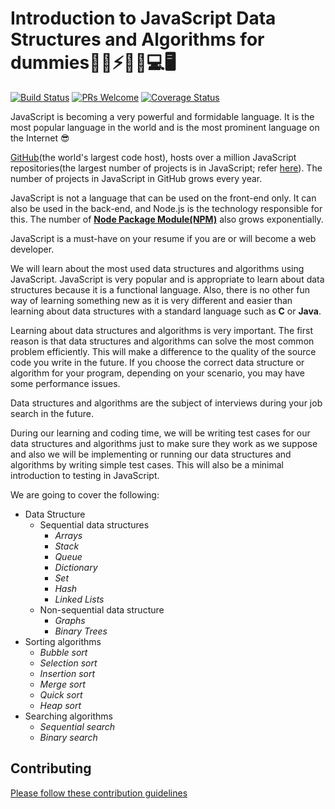 # Introduction to JavaScript Data Structures and Algorithms for dummies🚀💥⚡🎉🎊💻🖥

[![Build Status](https://travis-ci.org/3dw1nM0535/javascript-data-structures-and-algorithms.svg?branch=develop)](https://travis-ci.org/3dw1nM0535/javascript-data-structures-and-algorithms) [![PRs Welcome](https://img.shields.io/badge/PRs-welcome-brightgreen.svg?style=flat-square)](http://makeapullrequest.com) [![Coverage Status](https://coveralls.io/repos/github/3dw1nM0535/javascript-data-structures-and-algorithms/badge.svg?branch=develop)](https://coveralls.io/github/3dw1nM0535/javascript-data-structures-and-algorithms?branch=develop)

JavaScript is becoming a very powerful and formidable language. It is the most popular language in the world and is the most prominent language on the Internet :sunglasses:

[GitHub](https://github.com)(the world's largest code host), hosts over a million JavaScript repositories(the largest number of projects is in JavaScript; refer [here](https://octoverse.github.com/projects)). The number of projects in JavaScript in GitHub grows every year.

JavaScript is not a language that can be used on the front-end only. It can also be used in the back-end, and Node.js is the technology responsible for this. The number of [**Node Package Module(NPM)**](https://www.npmjs.com) also grows exponentially.

JavaScript is a must-have on your resume if you are or will become a web developer.

We will learn about the most used data structures and algorithms using JavaScript. JavaScript is very popular and is appropriate to learn about data structures because it is a functional language. Also, there is no other fun way of learning something new as it is very different and easier than learning about data structures with a standard language such as **C** or **Java**.

Learning about data structures and algorithms is very important. The first reason is that data structures and algorithms can solve the most common problem efficiently. This will make a difference to the quality of the source code you write in the future. If you choose the correct data structure or algorithm for your program, depending on your scenario, you may have some performance issues.

Data structures and algorithms are the subject of interviews during your job search in the future.

During our learning and coding time, we will be writing test cases for our data structures and algorithms just to make sure they work as we suppose and also we will be implementing or running our data structures and algorithms by writing simple test cases. This will also be a minimal introduction to testing in JavaScript.

We are going to cover the following:

- Data Structure
  - Sequential data structures
    - *Arrays*
    - *Stack*
    - *Queue*
    - *Dictionary*
    - *Set*
    - *Hash*
    - *Linked Lists*
  - Non-sequential data structure
    - *Graphs*
    - *Binary Trees*
- Sorting algorithms
  - *Bubble sort*
  - *Selection sort*
  - *Insertion sort*
  - *Merge sort*
  - *Quick sort*
  - *Heap sort*
- Searching algorithms
  - *Sequential search*
  - *Binary search*

## Contributing

[Please follow these contribution guidelines](https://github.com/3dw1nM0535/javascript-data-structures-and-algorithms/blob/develop/CONTRIBUTING.md)
